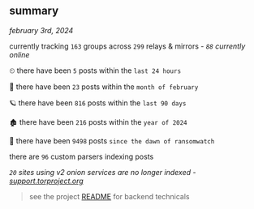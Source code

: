 
## summary
_february 3rd, 2024_

currently tracking `163` groups across `299` relays & mirrors - _`88` currently online_

⏲ there have been `5` posts within the `last 24 hours`

🦈 there have been `23` posts within the `month of february`

🪐 there have been `816` posts within the `last 90 days`

🏚 there have been `216` posts within the `year of 2024`

🦕 there have been `9498` posts `since the dawn of ransomwatch`

there are `96` custom parsers indexing posts

_`20` sites using v2 onion services are no longer indexed - [support.torproject.org](https://support.torproject.org/onionservices/v2-deprecation/)_

> see the project [README](https://github.com/joshhighet/ransomwatch#ransomwatch--) for backend technicals
